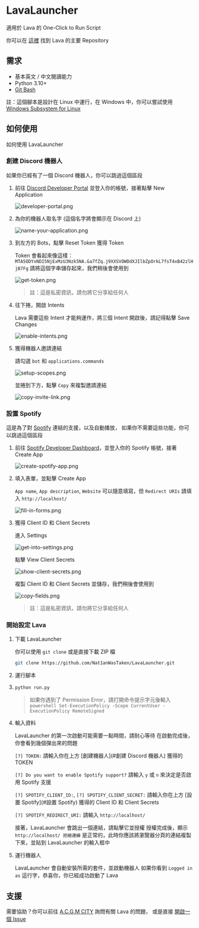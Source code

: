 # LavaLauncher

適用於 Lava 的 One-Click to Run Script

你可以在 [這裡](https://github.com/Nat1anWasTaken/Lava) 找到 Lava 的主要 Repository

## 需求

- 基本英文 / 中文閱讀能力
- Python 3.10+
- [Git Bash](https://git-scm.com/)

註：這個腳本是設計在 Linux 中運行，在 Windows 中，你可以嘗試使用
[Windows Subsystem for Linux](https://learn.microsoft.com/zh-tw/windows/wsl/install)

## 如何使用

如何使用 LavaLauncher

### 創建 Discord 機器人

如果你已經有了一個 Discord 機器人，你可以跳過這個區段

1. 前往 [Discord Developer Portal](https://discord.com/developers) 並登入你的帳號，接著點擊 New Application

   ![developer-portal.png](img/discord/developer-portal.png)

2. 為你的機器人取名字 (這個名字將會顯示在 Discord 上)

   ![name-your-application.png](img/discord/name-your-application.png)

3. 到左方的 Bots，點擊 Reset Token 獲得 Token

   Token 會看起來像這樣：`MTA5ODYxNDI5NjExMzU3Nzk5NA.Ga7fZq.j9XXSVOWDdXJIlbZpOrkL7fsT4xB42zlHjB7Fg`
   請將這個字串儲存起來，我們稍後會使用到

   ![get-token.png](img/discord/get-token.png)

   > 註：這是私密資訊，請勿將它分享給任何人

4. 往下捲，開啟 Intents

   Lava 需要這些 Intent 才能夠運作，將三個 Intent 開啟後，請記得點擊 Save Changes

   ![enable-intents.png](img/discord/enable-intents.png)

5. 獲得機器人邀請連結

   請勾選 `bot` 和 `applications.commands`

   ![setup-scopes.png](img/discord/setup-scopes.png)

   並捲到下方，點擊 `Copy` 來複製邀請連結

   ![copy-invite-link.png](img/discord/copy-invite-link.png)

### 設置 Spotify

這是為了對 [Spotify](https://open.spotify.com/) 連結的支援，以及自動播放，
如果你不需要這些功能，你可以跳過這個區段

1. 前往 [Spotify Developer Dashboard](https://developer.spotify.com/dashboard/)，並登入你的 Spotify 帳號，接著 Create App

   ![create-spotify-app.png](img/spotify/create-spotify-app.png)

2. 填入表單，並點擊 Create App

   `App name`, `App description`, `Website` 可以隨意填寫，但 `Redirect URIs` 請填入 `http://localhost/`

   ![fill-in-forms.png](img/spotify/fill-in-forms.png)

3. 獲得 Client ID 和 Client Secrets

   進入 Settings

   ![get-into-settings.png](img/spotify/get-into-settings.png)

   點擊 View Client Secrets

   ![show-client-secrets.png](img/spotify/view-client-secrets.png)

   複製 Client ID 和 Client Secrets 並儲存，我們稍後會使用到

   ![copy-fields.png](img/spotify/copy-fields.png)

   > 註：這是私密資訊，請勿將它分享給任何人

### 開始設定 Lava

1. 下載 LavaLauncher

   你可以使用 `git clone` 或是直接下載 ZIP 檔

   ```bash
   git clone https://github.com/Nat1anWasTaken/LavaLauncher.git
   ```

2. 運行腳本
3. 
   ```bash
   python run.py
   ```

   > 如果你遇到了 Permission Error，請打開命令提示字元後輸入 `powershell Set-ExecutionPolicy -Scope CurrentUser -ExecutionPolicy RemoteSigned`

4. 輸入資料

   LavaLauncher 的第一次啟動可能需要一點時間，請耐心等待
   在啟動完成後，你會看到幾個彈出來的問題

   `[?] TOKEN:`
   請輸入你在上方 [創建機器人](#創建 Discord 機器人) 獲得的 TOKEN

   `[?] Do you want to enable Spotify support?`
   請輸入 `y` 或 `n` 來決定是否啟用 Spotify 支援

   `[?] SPOTIFY_CLIENT_ID:`, `[?] SPOTIFY_CLIENT_SECRET:`
   請輸入你在上方 [設置 Spotify](#設置 Spotify) 獲得的 Client ID 和 Client Secrets

   `[?] SPOTIFY_REDIRECT_URI:`
   請輸入 `http://localhost/`

   接著，LavaLauncher 會跳出一個連結，請點擊它並授權
   授權完成後，顯示 `http://localhost/ 拒絕連線` 是正常的，此時你應該將瀏覽器分頁的連結複製下來，並貼到 LavaLauncher 的輸入框中

5. 運行機器人

   LavaLauncher 會自動安裝所需的套件，並啟動機器人
   如果你看到 `Logged in as` 這行字，恭喜你，你已經成功啟動了 Lava

## 支援

需要協助？你可以前往 [A.C.G.M CITY](https://discord.gg/acgmcity) 詢問有關 Lava 的問題，
或是直接 [開啟一個 Issue](https://github.com/Nat1anWasTaken/LavaLauncher/issues)
